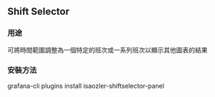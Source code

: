 ## Shift Selector
    
### 用途
可將時間範圍調整為一個特定的班次或一系列班次以顯示其他圖表的結果
    
### 安裝方法
grafana-cli plugins install isaozler-shiftselector-panel
